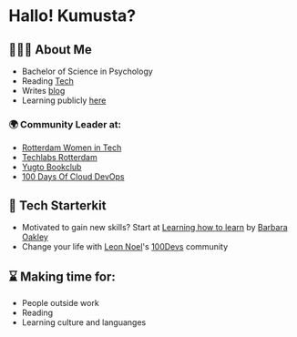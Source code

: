 # Hallo! Kumusta?

## 👩🏻‍💻 About Me
- Bachelor of Science in Psychology
- Reading [Tech](https://github.com/agcdtmr/women-in-tech-books/blob/main/README.md)
- Writes [blog](https://anj.hashnode.dev/)
- Learning publicly [here](https://github.com/agcdtmr/learning-publicly)

### 🌍 Community Leader at:

- [Rotterdam Women in Tech](https://www.meetup.com/nl-NL/rotterdam-women-in-tech/)
- [Techlabs Rotterdam](https://www.linkedin.com/company/techlabs-rotterdam/)
- [Yugto Bookclub](https://substack.com/@yugtobookclub)
- [100 Days Of Cloud DevOps](https://github.com/agcdtmr/100DaysOfCloudDevOps)
  
## 🚀 Tech Starterkit
- Motivated to gain new skills? Start at [Learning how to learn](https://www.coursera.org/learn/learning-how-to-learn) by [Barbara Oakley](https://barbaraoakley.com/)
- Change your life with [Leon Noel](https://leonnoel.com/)'s [100Devs](https://leonnoel.com/100devs/) community


## ⌛ Making time for:

- People outside work
- Reading
- Learning culture and languanges


<!-- 

[![Top Langs](https://github-readme-stats.vercel.app/api/top-langs/?username=agcdtmr&layout=compact&theme=vision-friendly-dark)](https://github.com/anuraghazra/github-readme-stats)


## 🚧 Projects
A mix of personal and freelance projects, so far
- Mini [coding challenges](https://github.com/agcdtmr/curly-octo-broccoli)
- [Cloud Engineering Project](https://github.com/agcdtmr/techgrounds-anj-dtmr) at Techgrounds
- Finished with Merit award for an intensive [Software Engineering](https://github.com/agcdtmr/cfg_group_project/blob/main/Certificate%2012.04.23.pdf) and [React Native Mobile Development](https://github.com/agcdtmr/christmas-travel/blob/main/Certificate.pdf) course at [CFG](https://codefirstgirls.com/)
- [100-hour project](https://github.com/agcdtmr/100hr-project-others) of [100Devs Agency](https://leonnoel.com/100devs/) (community-taught) Full-Stack Software Engineers
- Exploring [Data](https://github.com/agcdtmr/data)
- Learning [C](https://github.com/agcdtmr/exploring-c) to fulfill my curiosity
- [SQL](https://github.com/agcdtmr/sql-projects) Trials
- A piece of [Python](https://github.com/agcdtmr/learning-python-again)




## ❤️‍🔥 I’m passionate about (in no particular order):
- Diversity, Equity, and Inclusion
- Learning
- Psychology 
- Management: Planning, Organizing, Leading
- Community Building
- Reading
- Mental Health
- Data (especially about how datas of women are currently used, not at all used and ‘biasedly’ used)
- Tech development affecting societal evolution
-->
